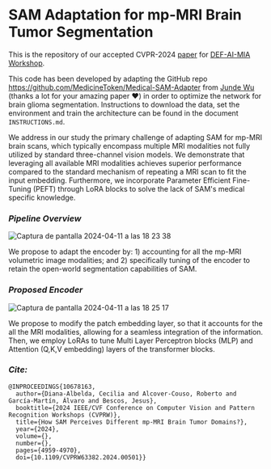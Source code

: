 # SAM Adaptation for mp-MRI Brain Tumor Segmentation

This is the repository of our accepted CVPR-2024 [paper](https://openaccess.thecvf.com/content/CVPR2024W/DEF-AI-MIA/html/Diana-Albelda_How_SAM_Perceives_Different_mp-MRI_Brain_Tumor_Domains_CVPRW_2024_paper.html) for [DEF-AI-MIA Workshop](https://ai-medical-image-analysis.github.io/4th/). 

This code has been developed by adapting the GitHub repo https://github.com/MedicineToken/Medical-SAM-Adapter from [Junde Wu](https://github.com/WuJunde) (thanks a lot for your amazing paper ❤️) in order to optimize the network for brain glioma segmentation. Instructions to download the data, set the environment and train the architecture can be found in the document `INSTRUCTIONS.md`.

We address in our study the primary challenge of adapting SAM for mp-MRI brain scans, which typically encompass multiple MRI modalities not fully utilized by standard three-channel vision models. We demonstrate that leveraging all available MRI modalities achieves superior performance compared to the standard mechanism of repeating a MRI scan to fit the input embedding. Furthermore, we incorporate Parameter Efficient Fine-Tuning (PEFT) through LoRA blocks to solve the lack of SAM's medical specific knowledge.

### *Pipeline Overview*

![Captura de pantalla 2024-04-11 a las 18 23 38](https://github.com/vpulab/med-sam-brain/assets/96308828/4b82d250-e471-4052-89e4-e428e2b49048)

We propose to adapt the encoder by: 1) accounting for all the mp-MRI volumetric image modalities; and 2) specifically tuning of the encoder to retain the open-world segmentation capabilities of SAM.


### *Proposed Encoder*

![Captura de pantalla 2024-04-11 a las 18 25 17](https://github.com/vpulab/med-sam-brain/assets/96308828/13217e7d-71ad-4398-8ff8-218aece39365)

We propose to modify the patch embedding layer, so that it accounts for the all the MRI modalities, allowing for a seamless integration of the information. Then, we employ LoRAs to tune Multi Layer Perceptron blocks (MLP) and Attention (Q,K,V embedding) layers of the 
transformer blocks.


### *Cite:*

```
@INPROCEEDINGS{10678163,
  author={Diana-Albelda, Cecilia and Alcover-Couso, Roberto and García-Martín, Álvaro and Bescos, Jesus},
  booktitle={2024 IEEE/CVF Conference on Computer Vision and Pattern Recognition Workshops (CVPRW)}, 
  title={How SAM Perceives Different mp-MRI Brain Tumor Domains?}, 
  year={2024},
  volume={},
  number={},
  pages={4959-4970},
  doi={10.1109/CVPRW63382.2024.00501}}

```
